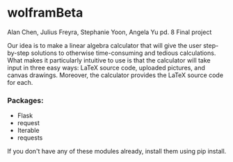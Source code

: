 # wolframBeta
Alan Chen, Julius Freyra, Stephanie Yoon, Angela Yu pd. 8
Final project

Our idea is to make a linear algebra calculator that will give the user step-by-step solutions to otherwise time-consuming and tedious calculations. What makes it particularly intuitive to use is that the calculator will take input in three easy ways: LaTeX source code, uploaded pictures, and canvas drawings. Moreover, the calculator provides the LaTeX source code for each.

### Packages:
* Flask
* request
* Iterable
* requests

If you don't have any of these modules already, install them using pip install.
